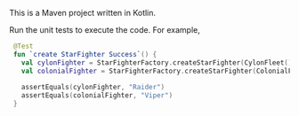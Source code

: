 This is a Maven project written in Kotlin. 

Run the unit tests to execute the code. For example, 

```kotlin
 @Test
 fun `create StarFighter Success`() {
   val cylonFighter = StarFighterFactory.createStarFighter(CylonFleet())?.shipModelName
   val colonialFighter = StarFighterFactory.createStarFighter(ColonialFleet())?.shipModelName
   
   assertEquals(cylonFighter, "Raider")
   assertEquals(colonialFighter, "Viper")
 }
